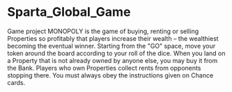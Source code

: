 # Sparta_Global_Game
Game project
MONOPOLY is the game of buying, renting or selling Properties so
profitably that players increase their wealth – the wealthiest
becoming the eventual winner.
Starting from the "GO" space, move your token around the board
according to your roll of the dice. When you land on a Property that
is not already owned by anyone else, you may buy it from the Bank.
Players who own Properties collect rents from opponents stopping
there. You must always obey the instructions given
on Chance cards.
